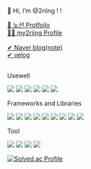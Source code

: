 👋 Hi, I’m @2riing ! !



<a href="https://www.notion.so/Portfoilo-3d852f8eb4af4316b91ab71f873ef7ca" target="_blank">
📒 노션 Protfoilo
</a>
<br/>
<a href="https://my2riing.vercel.app/" target="_blank">
👩‍💻 my2riing Profile
</a>

<br/>
<br/>

<a href="https://blog.naver.com/2riing" target="_blank">
✔ Naver blog(note)
</a>
<br/>
<a href="https://velog.io/@2riing" target="_blank">
✔ velog
</a>


<br/>
<br/>

Usewell

<img src="https://img.shields.io/badge/javascript-F7DF1E?style=flat&logo=javascript&logoColor=white"/> <img src="https://img.shields.io/badge/python-3776AB?style=flat&logo=python&logoColor=white"/> <img src="https://img.shields.io/badge/mysql-4479A1?style=flat&logo=mysql&logoColor=white"/> <img src="https://img.shields.io/badge/sqlite-003B57?style=flat&logo=sqlite&logoColor=white"/> <img src="https://img.shields.io/badge/css3-1572B6?style=flat&logo=css3&logoColor=white"/> <img src="https://img.shields.io/badge/html5-E34F26?style=flat&logo=html5&logoColor=white"/>

Frameworks and Libraries

<img src="https://img.shields.io/badge/vue.js-4FC08D?style=flat&logo=vue.js&logoColor=white"/> <img src="https://img.shields.io/badge/vuex-4FC08D?style=flat&logo=vuex&logoColor=white"/> <img src="https://img.shields.io/badge/react-61DAFB?style=flat&logo=react&logoColor=white"/> <img src="https://img.shields.io/badge/django-092E20?style=flat&logo=django&logoColor=white"/> <img src="https://img.shields.io/badge/bootstrap-7952B3?style=flat&logo=bootstrap&logoColor=white"/> <img src="https://img.shields.io/badge/styledcomponents-DB7093?style=flat&logo=styled-components&logoColor=white"/> <img src="https://img.shields.io/badge/mui-007FFF?style=flat&logo=mui&logoColor=white"/> <img src="https://img.shields.io/badge/buefy-7957D5?style=flat&logo=buefy&logoColor=white"/> <img src="https://img.shields.io/badge/socket.io-000000?style=flat&logo=socket.io&logoColor=white"/>

Tool

<img src="https://img.shields.io/badge/github-181717?style=flat&logo=github&logoColor=white"/> <img src="https://img.shields.io/badge/jira-0052CC?style=flat&logo=jira&logoColor=white"/> <img src="https://img.shields.io/badge/notion-000000?style=flat&logo=notion&logoColor=white"/> <img src="https://img.shields.io/badge/vercel-000000?style=flat&logo=vercel&logoColor=white"/> 


[![Solved.ac Profile](http://mazassumnida.wtf/api/v2/generate_badge?boj=2riing)](https://solved.ac/2riing/)
